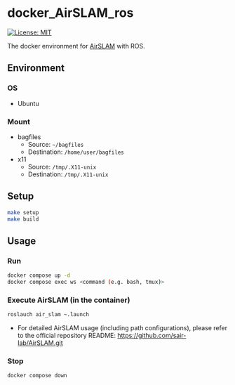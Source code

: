 # docker_AirSLAM_ros

[![License: MIT](https://img.shields.io/badge/License-MIT-yellow.svg)](https://opensource.org/licenses/MIT)

The docker environment for [AirSLAM](https://github.com/sair-lab/AirSLAM.git) with ROS.


## Environment
### OS
- Ubuntu

### Mount
- bagfiles
  - Source: `~/bagfiles`
  - Destination: `/home/user/bagfiles`
- x11
  - Source: `/tmp/.X11-unix`
  - Destination: `/tmp/.X11-unix`

## Setup
```bash
make setup
make build
```

## Usage
### Run
```bash
docker compose up -d
docker compose exec ws <command (e.g. bash, tmux)>
```

### Execute AirSLAM (in the container)
```bash
roslauch air_slam ~.launch
```
- For detailed AirSLAM usage (including path configurations), please refer to the official repository README:
https://github.com/sair-lab/AirSLAM.git

### Stop
```bash
docker compose down
```
